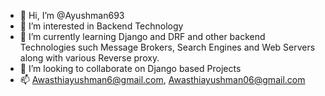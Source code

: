 - 👋 Hi, I’m @Ayushman693
- 👀 I’m interested in Backend Technology
- 🌱 I’m currently learning Django and DRF and other backend Technologies such Message Brokers, Search Engines and Web Servers along with various Reverse proxy.
- 💞️ I’m looking to collaborate on Django based Projects
- 📫 Awasthiayushman6@gmail.com, Awasthiayushman06@gmail.com

